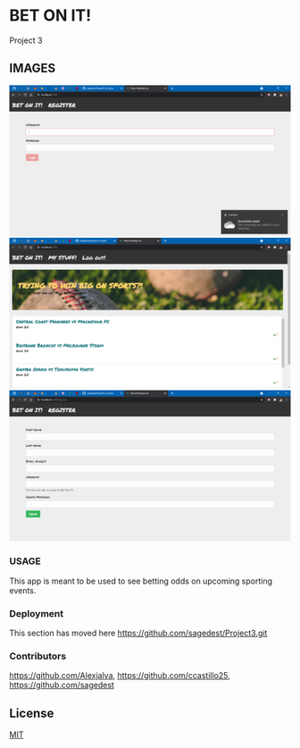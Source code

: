 # BET ON IT! 

Project 3

## IMAGES
<img src="assets\img1.png">
<img src="assets\img2.png">
<img src="assets\img3.png">

### USAGE

This app is meant to be used to see betting odds on upcoming sporting events.

### Deployment

This section has moved here https://github.com/sagedest/Project3.git

### Contributors

 https://github.com/Alexjalva, https://github.com/ccastillo25, https://github.com/sagedest

## License
[MIT](https://choosealicense.com/licenses/mit/)
